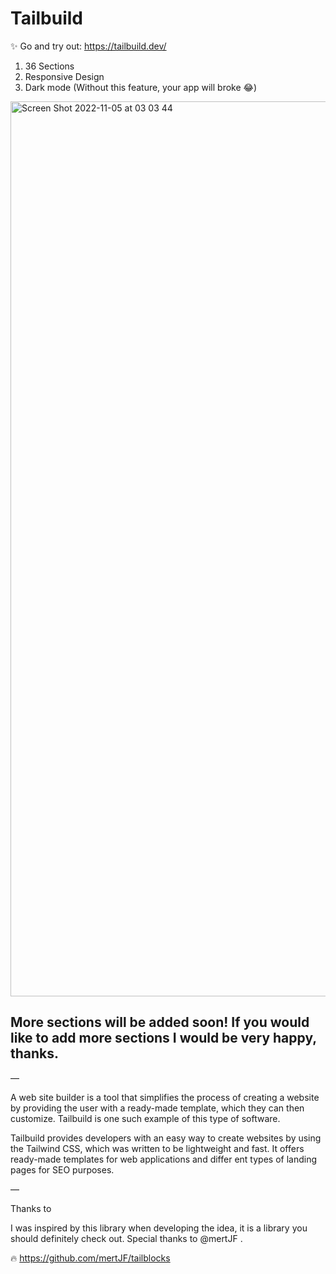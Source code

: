 # Tailbuild 

✨ Go and try out: https://tailbuild.dev/

1. 36 Sections
2. Responsive Design
3. Dark mode (Without this feature, your app will broke 😂) 

<img width="1432" alt="Screen Shot 2022-11-05 at 03 03 44" src="https://user-images.githubusercontent.com/67821678/200091239-c36c2ea9-2d89-4c03-8f8e-2b0a8b0ef9ae.png">


## More sections will be added soon! If you would like to add more sections I would be very happy, thanks. 
—

A web site builder is a tool that simplifies the process of creating a website by providing the user with a ready-made template, which they can then customize. Tailbuild is one such example of this type of software.

Tailbuild provides developers with an easy way to create websites by using the Tailwind CSS, which was written to be lightweight and fast. It offers ready-made templates for web applications and differ
ent types of landing pages for SEO purposes.

—

 
Thanks to 

I was inspired by this library when developing the idea, it is a library you should definitely check out. Special thanks to @mertJF .

🔥 https://github.com/mertJF/tailblocks

